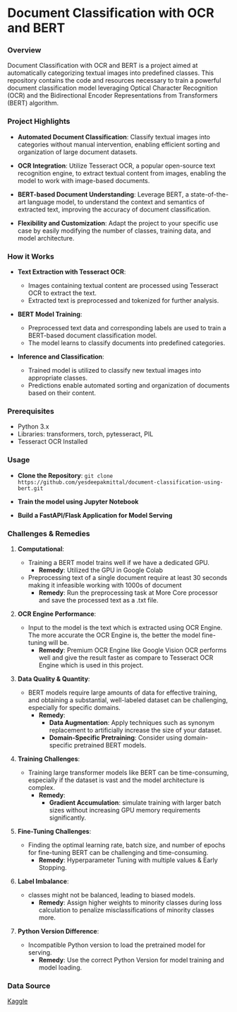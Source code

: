 # Document Classification with OCR and BERT
### Overview
Document Classification with OCR and BERT is a project aimed at automatically categorizing textual images into predefined classes. This repository contains the code and resources necessary to train a powerful document classification model leveraging Optical Character Recognition (OCR) and the Bidirectional Encoder Representations from Transformers (BERT) algorithm.

### Project Highlights
- **Automated Document Classification**: Classify textual images into categories without manual intervention, enabling efficient sorting and organization of large document datasets.

- **OCR Integration**: Utilize Tesseract OCR, a popular open-source text recognition engine, to extract textual content from images, enabling the model to work with image-based documents.

- **BERT-based Document Understanding**: Leverage BERT, a state-of-the-art language model, to understand the context and semantics of extracted text, improving the accuracy of document classification.

- **Flexibility and Customization**: Adapt the project to your specific use case by easily modifying the number of classes, training data, and model architecture.

### How it Works
- **Text Extraction with Tesseract OCR**:

  - Images containing textual content are processed using Tesseract OCR to extract the text.
  - Extracted text is preprocessed and tokenized for further analysis.
  
- **BERT Model Training**:
  - Preprocessed text data and corresponding labels are used to train a BERT-based document classification model.
  - The model learns to classify documents into predefined categories.
    
- **Inference and Classification**:
  - Trained model is utilized to classify new textual images into appropriate classes.
  - Predictions enable automated sorting and organization of documents based on their content.

### Prerequisites
  - Python 3.x
  - Libraries: transformers, torch, pytesseract, PIL
  - Tesseract OCR Installed

### Usage
- **Clone the Repository**:
```git clone https://github.com/yesdeepakmittal/document-classification-using-bert.git```

- **Train the model using Jupyter Notebook**
- **Build a FastAPI/Flask Application for Model Serving**

### Challenges & Remedies

1. **Computational**:
    - Training a BERT model trains well if we have a dedicated GPU.
        - **Remedy**: Utilized the GPU in Google Colab
    - Preprocessing text of a single document require at least 30 seconds making it infeasible working with 1000s of document
        - **Remedy**: Run the preprocessing task at More Core processor and save the processed text as a .txt file.
2. **OCR Engine Performance**:
    - Input to the model is the text which is extracted using OCR Engine. The more accurate the OCR Engine is, the better the model fine-tuning will be.
        - **Remedy**: Premium OCR Engine like Google Vision OCR performs well and give the result faster as compare to Tesseract OCR Engine which is used in this project.

3. **Data Quality & Quantity**:
    - BERT models require large amounts of data for effective training, and obtaining a substantial, well-labeled dataset can be challenging, especially for specific domains.
        - **Remedy**:
            - **Data Augmentation**: Apply techniques such as synonym replacement to artificially increase the size of your dataset.
            - **Domain-Specific Pretraining**: Consider using domain-specific pretrained BERT models.
4. **Training Challenges**:
    - Training large transformer models like BERT can be time-consuming, especially if the dataset is vast and the model architecture is complex.
        - **Remedy**:
            - **Gradient Accumulation**: simulate training with larger batch sizes without increasing GPU memory requirements significantly.
5. **Fine-Tuning Challenges**:
    - Finding the optimal learning rate, batch size, and number of epochs for fine-tuning BERT can be challenging and time-consuming.
        - **Remedy**: Hyperparameter Tuning with multiple values & Early Stopping.
6. **Label Imbalance**:
    - classes might not be balanced, leading to biased models.
        - **Remedy**: Assign higher weights to minority classes during loss calculation to penalize misclassifications of minority classes more.
7. **Python Version Difference**:
    - Incompatible Python version to load the pretrained model for serving.
        - **Remedy**: Use the correct Python Version for model training and model loading. 

### Data Source
[Kaggle](https://www.kaggle.com/datasets/ritvik1909/document-classification-dataset)
